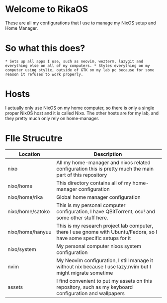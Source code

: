 # Welcome to RikaOS

These are all my configurations that I use to manage my NixOS setup and Home Manager.

# So what this does?

    * Sets up all apps I use, such as neovim, wezterm, lazygit and everything else on all of my computers. * Styles everything on my computer using stylix, outside of GTK on my lab pc because for some reason it refuses to work properly.

# Hosts

I actually only use NixOS on my home computer, so there is only a single proper NixOS host and it is called Nixo.
The other hosts are for my lab, and they pretty much only rely on home-manager.

# FIle Strucutre

| Location         | Description                                                                                                           |
| ---------------- | --------------------------------------------------------------------------------------------------------------------- |
| nixo             | All my home-manager and nixos related configuration this is pretty much the main part of this repository              |
| nixo/home        | This directory contains all of my home-manager configuration                                                          |
| nixo/home/rika   | Global home manager configuration                                                                                     |
| nixo/home/satoko | This is my personal computer configuration, I have QBitTorrent, osu! and some other stuff here.                       |
| nixo/home/hanyuu | This is my research project lab computer, there I use gnome with Ubuntu/Fedora, so I have some specific setups for it |
| nixo/system      | My personal computer nixos system configuration                                                                       |
| nvim             | My Neovim configuration, I still manage it without nix because I use lazy.nvim but I might migrate sometime           |
| assets           | I find convenient to put my assets on this repository, such as my keyboard configuration and wallpapers               |
